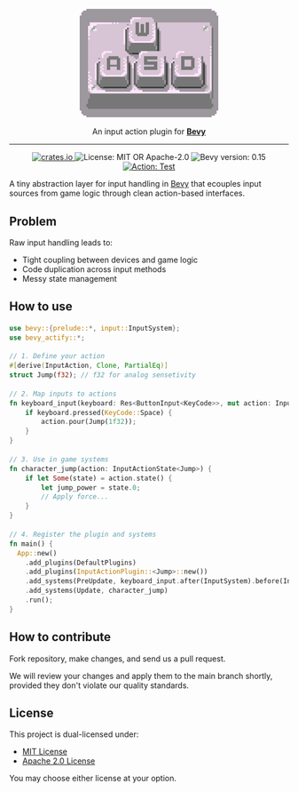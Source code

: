 <p align="center">
  <img src="https://github.com/bevious/bevy_actify/blob/main/logo.png?raw=true" width="250" />
</p>
<p align="center">
  An input action plugin for <a href="https://bevyengine.org/"><strong>Bevy</strong></a><br />
</p>
<hr />
<p align="center">
  <a href="https://crates.io/crates/bevy_actify">
    <img alt="crates.io" src="https://img.shields.io/crates/v/bevy_actify" />
  </a>
  <img alt="License: MIT OR Apache-2.0" src="https://img.shields.io/badge/license-MIT%2FApache--2.0-blue" />
  <img alt="Bevy version: 0.15" src="https://img.shields.io/badge/Bevy-0.15-pink" />
  <a href="https://github.com/bevious/bevy_actify/actions/workflows/cargo.yml">
    <img alt="Action: Test" src="https://github.com/bevious/bevy_actify/actions/workflows/cargo.yml/badge.svg" />
  </a>
</p>

A tiny abstraction layer for input handling in [Bevy](https://bevyengine.org/) that ecouples
input sources from game logic through clean action-based interfaces.

## Problem

Raw input handling leads to:

- Tight coupling between devices and game logic
- Code duplication across input methods
- Messy state management

## How to use

```rust
use bevy::{prelude::*, input::InputSystem};
use bevy_actify::*;

// 1. Define your action
#[derive(InputAction, Clone, PartialEq)]
struct Jump(f32); // f32 for analog sensetivity

// 2. Map inputs to actions
fn keyboard_input(keyboard: Res<ButtonInput<KeyCode>>, mut action: InputActionDrain<Jump>) {
    if keyboard.pressed(KeyCode::Space) {
        action.pour(Jump(1f32));
    }
}

// 3. Use in game systems
fn character_jump(action: InputActionState<Jump>) {
    if let Some(state) = action.state() {
        let jump_power = state.0;
        // Apply force...
    }
}

// 4. Register the plugin and systems
fn main() {
  App::new()
    .add_plugins(DefaultPlugins)
    .add_plugins(InputActionPlugin::<Jump>::new())
    .add_systems(PreUpdate, keyboard_input.after(InputSystem).before(InputActionSystem)) // properly order you systems to avoid 1 frame delay!
    .add_systems(Update, character_jump)
    .run();
}
```

## How to contribute

Fork repository, make changes, and send us a pull request.

We will review your changes and apply them to the main
branch shortly, provided they don't violate our quality standards.

## License

This project is dual-licensed under:

- [MIT License](LICENSE-MIT)
- [Apache 2.0 License](LICENSE-APACHE-2.0)

You may choose either license at your option.
